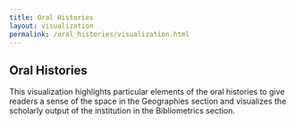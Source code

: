 ```yaml
---
title: Oral Histories
layout: visualization
permalink: /oral_histories/visualization.html
---
```


## Oral Histories

This visualization highlights particular elements of the oral histories to give readers a sense of the space in the Geographies section and visualizes the scholarly output of the institution in the Bibliometrics section.
